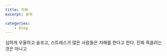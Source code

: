 ```yaml
---
title: 자해
excerpt: 중독

categories:
    - blog
---
```


심하게 우울하고 슬프고, 스트레스가 많은 사람들은 자해를 한다고 한다.
진짜 죽을려는 것은 아니고

